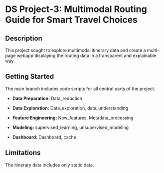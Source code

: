 # DS Project-3: Multimodal Routing Guide for Smart Travel Choices

## Description
This project sought to explore multimodal itinerary data and create a multi-page webapp displaying the routing data in a transparent and explainable way.

## Getting Started

The main branch includes code scripts for all central parts of the project. 

- **Data Preparation:** Data_reduction

- **Data Exploration:** Data_exploration, data_understanding

- **Feature Engineering:** New_features, Metadata_processing

- **Modeling:** supervised_learning, unsupervised_modeling

- **Dashboard:** Dashboard, cache


## Limitations
The itinerary data includes only static data.
